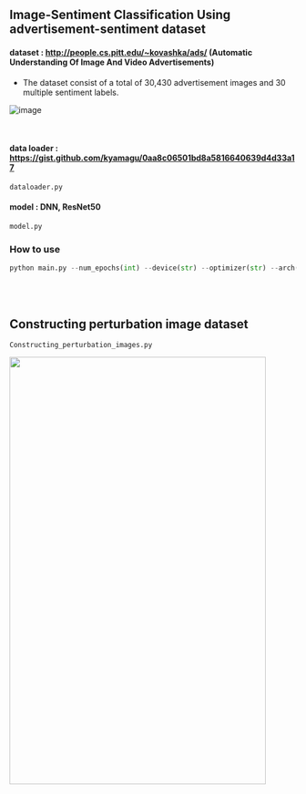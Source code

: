 ## Image-Sentiment Classification Using advertisement-sentiment dataset

#### dataset : http://people.cs.pitt.edu/~kovashka/ads/ (Automatic Understanding Of Image And Video Advertisements)
- The dataset consist of a total of 30,430 advertisement images and 30 multiple sentiment labels.

![image](https://user-images.githubusercontent.com/60679596/163516312-6125c8ed-1e4c-4e08-b006-625d0676c35b.png)

</br>

#### data loader : https://gist.github.com/kyamagu/0aa8c06501bd8a5816640639d4d33a17

`dataloader.py`

#### model : DNN, ResNet50

`model.py`
</br>

### How to use

```python
python main.py --num_epochs(int) --device(str) --optimizer(str) --arch(str)
```


</br>
</br>

## Constructing perturbation image dataset
`Constructing_perturbation_images.py`

<img src="https://user-images.githubusercontent.com/60679596/163770119-a2a232dc-aef2-419e-8749-d8630ebb9dd8.png" width="450" height="750">


